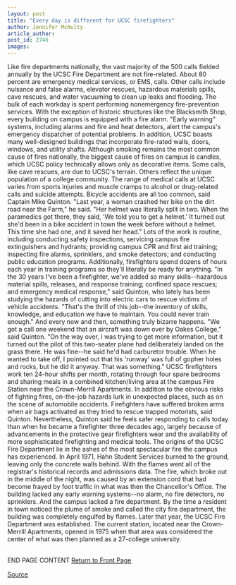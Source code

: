 ```yaml
---
layout: post
title: "Every day is different for UCSC firefighters"
author: Jennifer McNulty
article_author: 
post_id: 2746
images:
---
```


<p>
  Like fire departments nationally, the vast majority of the 500 calls fielded annually by the UCSC Fire Department are not fire-related. About 80 percent are emergency medical services, or EMS, calls. Other calls include nuisance and false alarms, elevator rescues, hazardous materials spills, cave rescues, and water vacuuming to clean up leaks and flooding. The bulk of each workday is spent performing nonemergency fire-prevention services. With the exception of historic structures like the Blacksmith Shop, every building on campus is equipped with a fire alarm. "Early warning" systems, including alarms and fire and heat detectors, alert the campus's emergency dispatcher of potential problems. In addition, UCSC boasts many well-designed buildings that incorporate fire-rated walls, doors, windows, and utility shafts. Although smoking remains the most common cause of fires nationally, the biggest cause of fires on campus is candles, which UCSC policy technically allows only as decorative items. Some calls, like cave rescues, are due to UCSC's terrain. Others reflect the unique population of a college community. The range of medical calls at UCSC varies from sports injuries and muscle cramps to alcohol or drug-related calls and suicide attempts. Bicycle accidents are all too common, said Captain Mike Quinton. "Last year, a woman crashed her bike on the dirt road near the Farm," he said. "Her helmet was literally split in two. When the paramedics got there, they said, 'We told you to get a helmet.' It turned out she'd been in a bike accident in town the week before without a helmet. This time she had one, and it saved her head." Lots of the work is routine, including conducting safety inspections, servicing campus fire extinguishers and hydrants; providing campus CPR and first aid training; inspecting fire alarms, sprinklers, and smoke detectors; and conducting public education programs. Additionally, firefighters spend dozens of hours each year in training programs so they'll literally be ready for anything. "In the 30 years I've been a firefighter, we've added so many skills--hazardous material spills, releases, and response training; confined space rescues; and emergency medical response," said Quinton, who lately has been studying the hazards of cutting into electric cars to rescue victims of vehicle accidents. "That's the thrill of this job--the inventory of skills, knowledge, and education we have to maintain. You could never train enough." And every now and then, something truly bizarre happens. "We got a call one weekend that an aircraft was down over by Oakes College," said Quinton. "On the way over, I was trying to get more information, but it turned out the pilot of this two-seater plane had deliberately landed on the grass there. He was fine--he said he'd had carburetor trouble. When he wanted to take off, I pointed out that his 'runway' was full of gopher holes and rocks, but he did it anyway. That was something." UCSC firefighters work ten 24-hour shifts per month, rotating through four spare bedrooms and sharing meals in a combined kitchen/living area at the campus Fire Station near the Crown-Merrill Apartments. In addition to the obvious risks of fighting fires, on-the-job hazards lurk in unexpected places, such as on the scene of automobile accidents. Firefighters have suffered broken arms when air bags activated as they tried to rescue trapped motorists, said Quinton. Nevertheless, Quinton said he feels safer responding to calls today than when he became a firefighter three decades ago, largely because of advancements in the protective gear firefighters wear and the availability of more sophisticated firefighting and medical tools. The origins of the UCSC Fire Department lie in the ashes of the most spectacular fire the campus has experienced. In April 1971, Hahn Student Services burned to the ground, leaving only the concrete walls behind. With the flames went all of the registrar's historical records and admissions data. The fire, which broke out in the middle of the night, was caused by an extension cord that had become frayed by foot traffic in what was then the Chancellor's Office. The building lacked any early warning systems--no alarm, no fire detectors, no sprinklers. And the campus lacked a fire department. By the time a resident in town noticed the plume of smoke and called the city fire department, the building was completely engulfed by flames. Later that year, the UCSC Fire Department was established. The current station, located near the Crown-Merrill Apartments, opened in 1975 when that area was considered the center of what was then planned as a 27-college university.
</p>
<p>
  <br>
  END PAGE CONTENT <a href="../../index.html">Return to Front Page</a> <img align="bottom" alt=" " border="0" height="1" src="../../images/trans.gif" width="385">
</p>
<p><a href="http://www1.ucsc.edu/currents/00-01/11-20/fire_duties.html" title="Permalink to fire_duties">Source</a></p>
